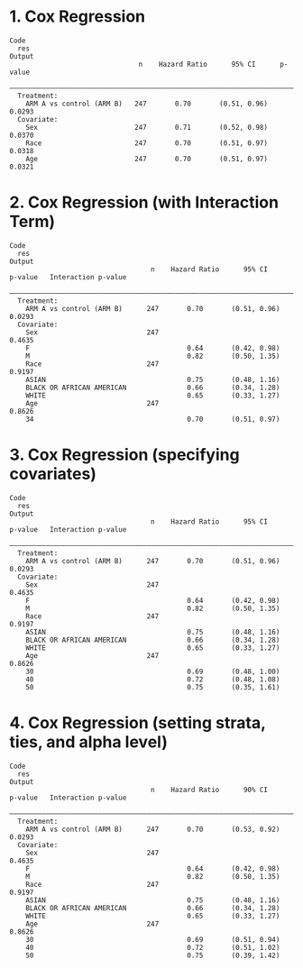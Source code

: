 # 1. Cox Regression

    Code
      res
    Output
                                    n    Hazard Ratio      95% CI      p-value
      ————————————————————————————————————————————————————————————————————————
      Treatment:                                                              
        ARM A vs control (ARM B)   247       0.70       (0.51, 0.96)   0.0293 
      Covariate:                                                              
        Sex                        247       0.71       (0.52, 0.98)   0.0370 
        Race                       247       0.70       (0.51, 0.97)   0.0318 
        Age                        247       0.70       (0.51, 0.97)   0.0321 

# 2. Cox Regression (with Interaction Term)

    Code
      res
    Output
                                       n    Hazard Ratio      95% CI      p-value   Interaction p-value
      —————————————————————————————————————————————————————————————————————————————————————————————————
      Treatment:                                                                                       
        ARM A vs control (ARM B)      247       0.70       (0.51, 0.96)   0.0293                       
      Covariate:                                                                                       
        Sex                           247                                                 0.4635       
        F                                       0.64       (0.42, 0.98)                                
        M                                       0.82       (0.50, 1.35)                                
        Race                          247                                                 0.9197       
        ASIAN                                   0.75       (0.48, 1.16)                                
        BLACK OR AFRICAN AMERICAN               0.66       (0.34, 1.28)                                
        WHITE                                   0.65       (0.33, 1.27)                                
        Age                           247                                                 0.8626       
        34                                      0.70       (0.51, 0.97)                                

# 3. Cox Regression (specifying covariates)

    Code
      res
    Output
                                       n    Hazard Ratio      95% CI      p-value   Interaction p-value
      —————————————————————————————————————————————————————————————————————————————————————————————————
      Treatment:                                                                                       
        ARM A vs control (ARM B)      247       0.70       (0.51, 0.96)   0.0293                       
      Covariate:                                                                                       
        Sex                           247                                                 0.4635       
        F                                       0.64       (0.42, 0.98)                                
        M                                       0.82       (0.50, 1.35)                                
        Race                          247                                                 0.9197       
        ASIAN                                   0.75       (0.48, 1.16)                                
        BLACK OR AFRICAN AMERICAN               0.66       (0.34, 1.28)                                
        WHITE                                   0.65       (0.33, 1.27)                                
        Age                           247                                                 0.8626       
        30                                      0.69       (0.48, 1.00)                                
        40                                      0.72       (0.48, 1.08)                                
        50                                      0.75       (0.35, 1.61)                                

# 4. Cox Regression (setting strata, ties, and alpha level)

    Code
      res
    Output
                                       n    Hazard Ratio      90% CI      p-value   Interaction p-value
      —————————————————————————————————————————————————————————————————————————————————————————————————
      Treatment:                                                                                       
        ARM A vs control (ARM B)      247       0.70       (0.53, 0.92)   0.0293                       
      Covariate:                                                                                       
        Sex                           247                                                 0.4635       
        F                                       0.64       (0.42, 0.98)                                
        M                                       0.82       (0.50, 1.35)                                
        Race                          247                                                 0.9197       
        ASIAN                                   0.75       (0.48, 1.16)                                
        BLACK OR AFRICAN AMERICAN               0.66       (0.34, 1.28)                                
        WHITE                                   0.65       (0.33, 1.27)                                
        Age                           247                                                 0.8626       
        30                                      0.69       (0.51, 0.94)                                
        40                                      0.72       (0.51, 1.02)                                
        50                                      0.75       (0.39, 1.42)                                

